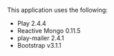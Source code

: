 This application uses the following:

<ul>
<li>Play 2.4.4</li>
<li>Reactive Mongo 0.11.5</li>
<li>play-mailer 2.4.1</li>
<li>Bootstrap v3.1.1</li>
</ul>